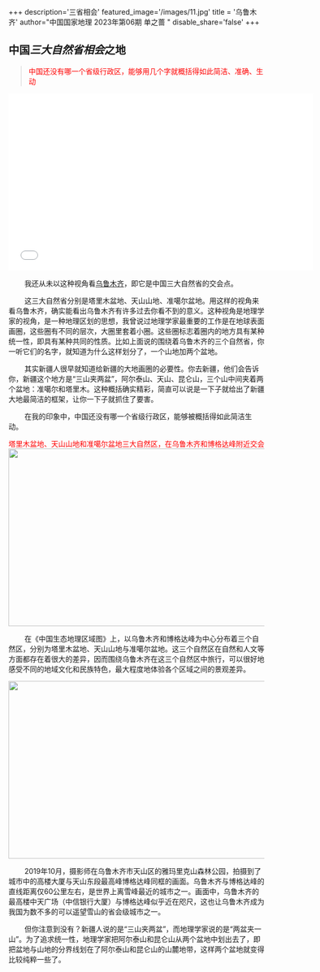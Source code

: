 +++
description='三省相会'
featured_image='/images/11.jpg'
title = '乌鲁木齐'
author="中国国家地理 2023年第06期  单之蔷 "
disable_share='false'
+++

## 中国***三大自然省相会***之地

><p style="color:red">中国还没有哪一个省级行政区，能够用几个字就概括得如此简洁、准确、生动</p>

<iframe src="//player.bilibili.com/player.html?aid=573294177&bvid=BV1tz4y1J75g&cid=1191656306&p=1" scrolling="no" border="0" frameborder="no" framespacing="0" allowfullscreen="true"width="600px"height="350px"> </iframe>

&nbsp;&nbsp;&nbsp;&nbsp;&nbsp;&nbsp;&nbsp;&nbsp;我还从未以这种视角看[乌鲁木齐](https://baike.baidu.com/item/%E4%B9%8C%E9%B2%81%E6%9C%A8%E9%BD%90%E5%B8%82/14890073)，即它是中国三大自然省的交会点。  

&nbsp;&nbsp;&nbsp;&nbsp;&nbsp;&nbsp;&nbsp;&nbsp;这三大自然省分别是塔里木盆地、天山山地、准噶尔盆地。用这样的视角来看乌鲁木齐，确实能看出乌鲁木齐有许多过去你看不到的意义。这种视角是地理学家的视角，是一种地理区划的思想，我曾说过地理学家最重要的工作是在地球表面画圈，这些圈有不同的层次，大圈里套着小圈。这些圈标志着圈内的地方具有某种统一性，即具有某种共同的性质。比如上面说的围绕着乌鲁木齐的三个自然省，你一听它们的名字，就知道为什么这样划分了，一个山地加两个盆地。  

&nbsp;&nbsp;&nbsp;&nbsp;&nbsp;&nbsp;&nbsp;&nbsp;其实新疆人很早就知道给新疆的大地画圈的必要性。你去新疆，他们会告诉你，新疆这个地方是“三山夹两盆”，阿尔泰山、天山、昆仑山，三个山中间夹着两个盆地：准噶尔和塔里木。这种概括确实精彩，简直可以说是一下子就给出了新疆大地最简洁的框架，让你一下子就抓住了要害。  

&nbsp;&nbsp;&nbsp;&nbsp;&nbsp;&nbsp;&nbsp;&nbsp;在我的印象中，中国还没有哪一个省级行政区，能够被概括得如此简洁生动。


<p style="color:red">塔里木盆地、天山山地和准噶尔盆地三大自然区，在乌鲁木齐和博格达峰附近交会<img src="https://tse1-mm.cn.bing.net/th/id/OIP-C.mA7OkPVFwTnX-GUFga2TkgHaEh?rs=1&pid=ImgDetMain" width="600" height="350">


&nbsp;&nbsp;&nbsp;&nbsp;&nbsp;&nbsp;&nbsp;&nbsp;在《中国生态地理区域图》上，以乌鲁木齐和博格达峰为中心分布着三个自然区，分别为塔里木盆地、天山山地与准噶尔盆地。这三个自然区在自然和人文等方面都存在着很大的差异，因而围绕乌鲁木齐在这三个自然区中旅行，可以很好地感受不同的地域文化和民族特色，最大程度地体验各个区域之间的景观差异。  

<img src="https://img.zcool.cn/community/0150af58b78e1ba801219c77d58e88.jpg@1280w_1l_2o_100sh.jpg" width="600" height="350">

&nbsp;&nbsp;&nbsp;&nbsp;&nbsp;&nbsp;&nbsp;&nbsp;2019年10月，摄影师在乌鲁木齐市天山区的雅玛里克山森林公园，拍摄到了城市中的高楼大厦与天山东段最高峰博格达峰同框的画面。乌鲁木齐与博格达峰的直线距离仅60公里左右，是世界上离雪峰最近的城市之一。画面中，乌鲁木齐的最高楼中天广场（中信银行大厦）与博格达峰似乎近在咫尺，这也让乌鲁木齐成为我国为数不多的可以遥望雪山的省会级城市之一。

&nbsp;&nbsp;&nbsp;&nbsp;&nbsp;&nbsp;&nbsp;&nbsp;但你注意到没有？新疆人说的是“三山夹两盆”，而地理学家说的是“两盆夹一山”。为了追求统一性，地理学家把阿尔泰山和昆仑山从两个盆地中划出去了，即把盆地与山地的分界线划在了阿尔泰山和昆仑山的山麓地带，这样两个盆地就变得比较纯粹一些了。